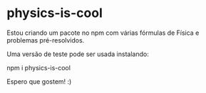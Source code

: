 # physics-is-cool

Estou criando um pacote no npm com várias fórmulas de Física e problemas pré-resolvidos.

Uma versão de teste pode ser usada instalando:

npm i physics-is-cool

Espero que gostem! :)

